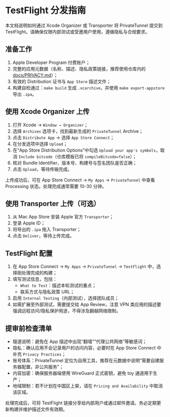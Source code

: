# TestFlight 分发指南

本文档说明如何通过 Xcode Organizer 或 Transporter 将 PrivateTunnel 提交到 TestFlight。请确保仅限内部测试或受邀用户使用，遵循隐私与合规要求。

## 准备工作

1. Apple Developer Program 付费账户；
2. 完整的应用元数据（名称、描述、隐私政策链接，推荐使用仓库内的 [docs/PRIVACY.md](PRIVACY.md)）；
3. 有效的 Distribution 证书与 `App Store` 描述文件；
4. 构建自检通过：`make build` 生成 `.xcarchive`，并使用 `make export-appstore` 导出 `.ipa`。

## 使用 Xcode Organizer 上传

1. 打开 Xcode → `Window → Organizer`；
2. 选择 `Archives` 选项卡，找到最新生成的 `PrivateTunnel` Archive；
3. 点击 `Distribute App` → 选择 `App Store Connect`；
4. 在分发选项中选择 `Upload`；
5. 在“App Store Distribution Options”中勾选 `Upload your app's symbols`，取消 `Include bitcode`（仓库模板已将 `compileBitcode=false`）；
6. 核对 Bundle Identifier、版本号、构建号与签名团队是否正确；
7. 点击 `Upload`，等待传输完成。

上传成功后，可在 App Store Connect → `My Apps` → `PrivateTunnel` 中查看 Processing 状态。处理完成通常需要 10-30 分钟。

## 使用 Transporter 上传（可选）

1. 从 Mac App Store 安装 Apple 官方 `Transporter`；
2. 登录 Apple ID；
3. 将导出的 `.ipa` 拖入 Transporter；
4. 点击 `Deliver`，等待上传完成。

## TestFlight 配置

1. 在 App Store Connect → `My Apps` → `PrivateTunnel` → `TestFlight` 中，选择刚处理完成的构建；
2. 填写测试信息，包括：
   - `What to Test`：描述本轮测试的重点；
   - 联系方式与隐私政策 URL；
3. 启用 `Internal Testing`（内部测试），选择团队成员；
4. 如需扩展至外部测试，需要提交给 App Review，注意 VPN 类应用的描述要强调远程访问/隐私保护用途，不得涉及翻越网络限制。

## 提审前检查清单

- 隧道说明：避免在 App 描述中出现“翻墙”“代理公共网络”等敏感词；
- 隐私：确认应用不会记录用户的访问内容，必要时在 App Store Connect 中补充 `Privacy Practices`；
- 账号体系：PrivateTunnel 定位为自用工具，推荐在元数据中说明“需要自建服务器配置，非公共服务”；
- 内容加密：确保服务器端使用 WireGuard 正式密钥，避免 toy 通道用于生产；
- 地域限制：若不计划在中国区上架，请在 `Pricing and Availability` 中取消该区域。

处理完成后，可将 TestFlight 链接分享给内部用户或通过邮件邀请。务必定期更新构建并维护描述文件有效期。
